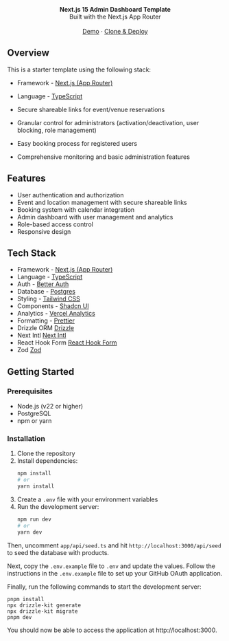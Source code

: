 <div align="center"><strong>Next.js 15 Admin Dashboard Template</strong></div>
<div align="center">Built with the Next.js App Router</div>
<br />
<div align="center">
<a href="https://next-admin-dash.vercel.app/">Demo</a>
<span> · </span>
<a href="https://vercel.com/templates/next.js/admin-dashboard-tailwind-postgres-react-nextjs">Clone & Deploy</a>
<span>
</div>

## Overview

This is a starter template using the following stack:

- Framework - [Next.js (App Router)](https://nextjs.org)
- Language - [TypeScript](https://www.typescriptlang.org)

- Secure shareable links for event/venue reservations
- Granular control for administrators (activation/deactivation, user blocking, role management)
- Easy booking process for registered users
- Comprehensive monitoring and basic administration features

## Features

- User authentication and authorization
- Event and location management with secure shareable links
- Booking system with calendar integration
- Admin dashboard with user management and analytics
- Role-based access control
- Responsive design

## Tech Stack

- Framework - [Next.js (App Router)](https://nextjs.org)
- Language - [TypeScript](https://www.typescriptlang.org)
- Auth - [Better Auth](https://better-auth.com)
- Database - [Postgres](https://vercel.com/postgres)
- Styling - [Tailwind CSS](https://tailwindcss.com)
- Components - [Shadcn UI](https://ui.shadcn.com/)
- Analytics - [Vercel Analytics](https://vercel.com/analytics)
- Formatting - [Prettier](https://prettier.io)
- Drizzle ORM [Drizzle](https://orm.drizzle.team)
- Next Intl [Next Intl](https://next-intl.dev)
- React Hook Form [React Hook Form](https://react-hook-form.com)
- Zod [Zod](https://zod.dev)

## Getting Started

### Prerequisites

- Node.js (v22 or higher)
- PostgreSQL
- npm or yarn

### Installation

1. Clone the repository
2. Install dependencies:
   ```bash
   npm install
   # or
   yarn install
   ```
3. Create a `.env` file with your environment variables
4. Run the development server:
   ```bash
   npm run dev
   # or
   yarn dev
   ```

Then, uncomment `app/api/seed.ts` and hit `http://localhost:3000/api/seed` to seed the database with products.

Next, copy the `.env.example` file to `.env` and update the values. Follow the instructions in the `.env.example` file to set up your GitHub OAuth application.

Finally, run the following commands to start the development server:

```
pnpm install
npx drizzle-kit generate
npx drizzle-kit migrate
pnpm dev
```

You should now be able to access the application at http://localhost:3000.